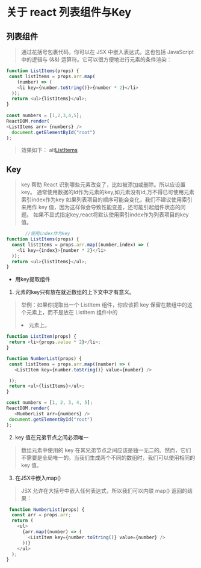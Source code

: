 # 关于 react 列表组件与Key

## 列表组件

> 通过花括号包裹代码，你可以在 JSX 中嵌入表达式。这也包括 JavaScript 中的逻辑与 (&&) 运算符。它可以很方便地进行元素的条件渲染：

```js
function ListItems(props) {
 const listItems = props.arr.map(
    (number) => (
    <li key={number.toString()}>{number * 2}</li>
  ));
  return <ul>{listItems}</ul>;
}
  
const numbers = [1,2,3,4,5];
ReactDOM.render(
<ListItems arr= {numbers} />
  document.getElementById("root")
);
```

> 效果如下：
alt[ListItems](./img/ListItems.png)

## Key
  
> key 帮助 React 识别哪些元素改变了，比如被添加或删除。所以应设置key。
> 通常使用数据的Id作为元素的key,如元素没有id,万不得已可使用元素索引index作为key
> 如果列表项目的顺序可能会变化，我们不建议使用索引来用作 key 值，因为这样做会导致性能变差，还可能引起组件状态的问题。
> 如果不显式指定key,react将默认使用索引index作为列表项目的key值。

```js
       //使用index作为key
function ListItems(props) {
  const listItems = props.arr.map((number,index) => (
    <li key={index}>{number * 2}</li>
  ));
  return <ul>{listItems}</ul>;
}
```

- 用key提取组件

1. 元素的key只有放在就近数组的上下文中才有意义。

 > 举例：如果你提取出一个 ListItem 组件，你应该把 key 保留在数组中的这个<ListItem />元素上，而不是放在 ListItem 组件中的<li>元素上。

 ```js
 function ListItem(props) {
  return <li>{props.value * 2}</li>;
}

function NumberList(props) {
  const listItems = props.arr.map((number) => (
    <ListItem key={number.toString()} value={number} />

  ));
  return <ul>{listItems}</ul>;
}

const numbers = [1, 2, 3, 4, 5];
ReactDOM.render(
    <NumberList arr={numbers} />
  document.getElementById("root")
);
 ```

2. key 值在兄弟节点之间必须唯一

 > 数组元素中使用的 key 在其兄弟节点之间应该是独一无二的。然而，它们不需要是全局唯一的。当我们生成两个不同的数组时，我们可以使用相同的 key 值。

3. 在JSX中嵌入map()

> JSX 允许在大括号中嵌入任何表达式，所以我们可以内联 map() 返回的结果：

```js
 function NumberList(props) {
  const arr = props.arr;
  return (
    <ul>
      {arr.map((number) => (
        <ListItem key={number.toString()} value={number} />
      ))}
    </ul>
  );
}
```

